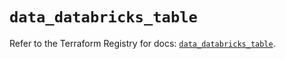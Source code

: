 # `data_databricks_table`

Refer to the Terraform Registry for docs: [`data_databricks_table`](https://registry.terraform.io/providers/databricks/databricks/1.55.0/docs/data-sources/table).

